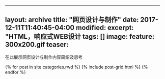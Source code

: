  ---
layout: archive
title: "网页设计与制作"
date: 2017-12-11T11:40:45-04:00
modified:
excerpt: "HTML，响应式WEB设计
tags: []
image: 
  feature: 300x200.gif
  teaser:
 ---
 在此展示网页设计与制作内容简绍及思考
<div class="tiles">
{% for post in site.categories.rwd %}
  {% include post-grid.html %}
{% endfor %}
</div>